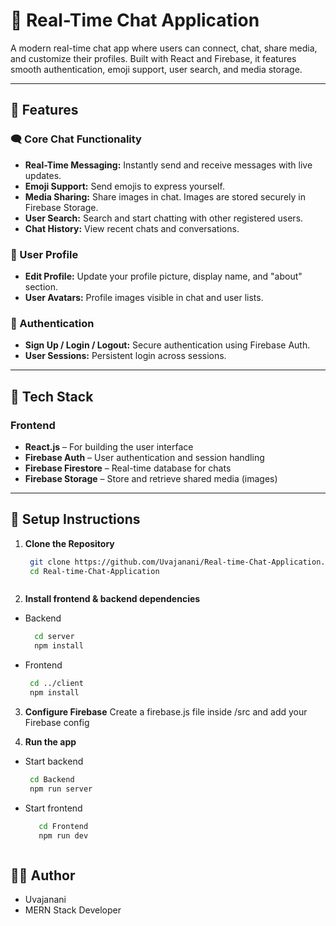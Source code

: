 # 💬 Real-Time Chat Application

A modern real-time chat app where users can connect, chat, share media, and customize their profiles. Built with React and Firebase, it features smooth authentication, emoji support, user search, and media storage.

---

## 🚀 Features

### 🗨️ Core Chat Functionality
- **Real-Time Messaging:** Instantly send and receive messages with live updates.
- **Emoji Support:** Send emojis to express yourself.
- **Media Sharing:** Share images in chat. Images are stored securely in Firebase Storage.
- **User Search:** Search and start chatting with other registered users.
- **Chat History:** View recent chats and conversations.

### 👤 User Profile
- **Edit Profile:** Update your profile picture, display name, and "about" section.
- **User Avatars:** Profile images visible in chat and user lists.

### 🔐 Authentication
- **Sign Up / Login / Logout:** Secure authentication using Firebase Auth.
- **User Sessions:** Persistent login across sessions.

---

## 🧰 Tech Stack

### Frontend
- **React.js** – For building the user interface
- **Firebase Auth** – User authentication and session handling
- **Firebase Firestore** – Real-time database for chats
- **Firebase Storage** – Store and retrieve shared media (images)

---



## 🔧 Setup Instructions

1. **Clone the Repository**
   ```bash
    git clone https://github.com/Uvajanani/Real-time-Chat-Application.git
    cd Real-time-Chat-Application

   

2. **Install frontend & backend dependencies**

- Backend
  ```bash
    cd server
    npm install

- Frontend
  ```bash
   cd ../client
   npm install

3. **Configure Firebase**
 Create a firebase.js file inside /src and add your Firebase config


4. **Run the app**

- Start backend
  ```bash
   cd Backend
   npm run server

- Start frontend
   ```bash
      cd Frontend
      npm run dev



## 🧑‍💻 Author

- Uvajanani
- MERN Stack Developer
